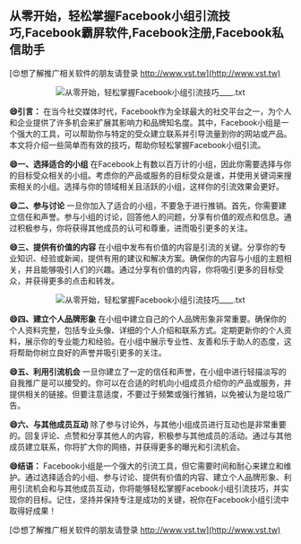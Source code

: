 ## **从零开始，轻松掌握Facebook小组引流技巧,Facebook霸屏软件,Facebook注册,Facebook私信助手**

[😍想了解推广相关软件的朋友请登录 http://www.vst.tw](http://www.vst.tw)

 <center><img src="https://vst.tw/MP4/tuiguang/png/2.png" alt="从零开始，轻松掌握Facebook小组引流技巧____.txt"></center>

**😄引言：**
在当今社交媒体时代，Facebook作为全球最大的社交平台之一，为个人和企业提供了许多机会来扩展其影响力和品牌知名度。其中，Facebook小组是一个强大的工具，可以帮助你与特定的受众建立联系并引导流量到你的网站或产品。本文将介绍一些简单而有效的技巧，帮助你轻松掌握Facebook小组引流。

**😄一、选择适合的小组**
在Facebook上有数以百万计的小组，因此你需要选择与你的目标受众相关的小组。考虑你的产品或服务的目标受众是谁，并使用关键词来搜索相关的小组。选择与你的领域相关且活跃的小组，这样你的引流效果会更好。

**😄二、参与讨论**
一旦你加入了适合的小组，不要急于进行推销。首先，你需要建立信任和声誉。参与小组的讨论，回答他人的问题，分享有价值的观点和信息。通过积极参与，你将获得其他成员的认可和尊重，进而吸引更多的关注。

**😄三、提供有价值的内容**
在小组中发布有价值的内容是引流的关键。分享你的专业知识、经验或新闻，提供有用的建议和解决方案。确保你的内容与小组的主题相关，并且能够吸引人们的兴趣。通过分享有价值的内容，你将吸引更多的目标受众，并获得更多的点击和转发。

 <center><img src="https://vst.tw/MP4/tuiguang/png/4.png" alt="从零开始，轻松掌握Facebook小组引流技巧____.txt"></center>

**😄四、建立个人品牌形象**
在小组中建立自己的个人品牌形象非常重要。确保你的个人资料完整，包括专业头像、详细的个人介绍和联系方式。定期更新你的个人资料，展示你的专业能力和经验。在小组中展示专业性、友善和乐于助人的态度，这将帮助你树立良好的声誉并吸引更多的关注。

**😄五、利用引流机会**
一旦你建立了一定的信任和声誉，在小组中进行轻描淡写的自我推广是可以接受的。你可以在合适的时机向小组成员介绍你的产品或服务，并提供相关的链接。但要注意适度，不要过于频繁或强行推销，以免被认为是垃圾广告。

**😄六、与其他成员互动**
除了参与讨论外，与其他小组成员进行互动也是非常重要的。回复评论、点赞和分享其他人的内容，积极参与其他成员的活动。通过与其他成员建立联系，你将扩大你的网络，并获得更多的曝光和引流机会。

**😄结语：**
Facebook小组是一个强大的引流工具，但它需要时间和耐心来建立和维护。通过选择适合的小组、参与讨论、提供有价值的内容、建立个人品牌形象、利用引流机会和与其他成员互动，你将能够轻松掌握Facebook小组引流技巧，并实现你的目标。记住，坚持并保持专注是成功的关键，祝你在Facebook小组引流中取得好成果！

[😍想了解推广相关软件的朋友请登录 http://www.vst.tw](http://www.vst.tw)




